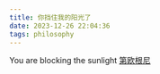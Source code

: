 ```yaml
---
title: 你挡住我的阳光了
date: 2023-12-26 22:04:36
tags: philosophy
---
```

You are blocking the sunlight
[第欧根尼](https://cdn.jsdelivr.net/gh/DUYUZHU/TuChuang-img/OIP.jpg/)
